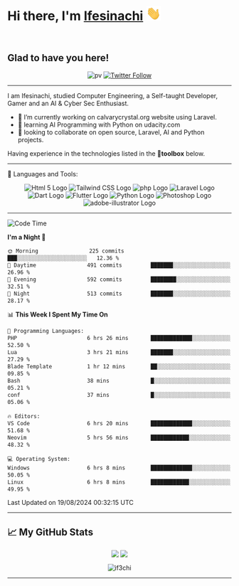 <h1 align="left">Hi there, I'm <a href="https://twitter.com/ifeabasi" target="_blank">Ifesinachi</a> <img
src="https://github.com/if3chi/if3chi/raw/main/img/Hi.gif" height="32" /></h1>
<br />


<h2>Glad to have you here!</h2> 

<div align="center">

![pv](https://pageview.vercel.app/?github_user=if3chi)
[![Twitter Follow](https://img.shields.io/twitter/follow/ifeabasi?label=Follow%20me%20on%20Twitter&style=social)](https://twitter.com/intent/follow?screen_name=ifeabasi)
<!-- ![GitHub last commit](https://img.shields.io/github/last-commit/if3chi/if3chi) -->

</div>

---


<!--
**if3chi/if3chi** is a ✨ _special_ ✨ repository because its `README.md` (this file) appears on your GitHub profile.

Here are some ideas to get you started:

- 🔭 I’m currently working on ...
- 🌱 I’m currently learning ...
- 👯 I’m looking to collaborate on ...
- 🤔 I’m looking for help with ...
- 💬 Ask me about ...
- 📫 How to reach me: ...
- 😄 Pronouns: ...
- ⚡ Fun fact: ...
-->

I am Ifesinachi, studied Computer Engineering, a Self-taught Developer, Gamer and an AI & Cyber Sec Enthusiast.

- 🔭 I’m currently working on calvarycrystal.org website using Laravel.
- 🌱 learning AI Programming with Python on udacity.com
- 🤝 looking to collaborate on open source, Laravel, AI and Python projects.
 
Having experience in the technologies listed in the 🧰**toolbox** below.

---

🧰 Languages and Tools:

<div align="center">
    <img src="https://cdn.worldvectorlogo.com/logos/html5-2.svg" alt="Html 5 Logo" width="50" height="50"/> 
    <img src="https://cdn.worldvectorlogo.com/logos/tailwind-css-2.svg" alt="Tailwind CSS Logo" width="50" height="50"/>
    <img src="https://cdn.worldvectorlogo.com/logos/php-1.svg" alt="php Logo" width="50" height="50"/>
    <img src="https://cdn.worldvectorlogo.com/logos/laravel-2.svg" alt="Laravel Logo" width="50" height="50"/>
    <img src="https://cdn.worldvectorlogo.com/logos/dart.svg" alt="Dart Logo" width="50" height="50"/>
    <img src="https://cdn.worldvectorlogo.com/logos/flutter-logo.svg" alt="Flutter Logo" width="50" height="50"/> 
    <img src="https://cdn.worldvectorlogo.com/logos/python-5.svg" alt="Python Logo" width="50" height="50"/>
    <img src="https://cdn.worldvectorlogo.com/logos/photoshop-cc-7.svg" alt="Photoshop Logo" width="50" height="50"/>
    <img src="https://cdn.worldvectorlogo.com/logos/adobe-illustrator-cc-2019.svg" alt="adobe-illustrator Logo" width="50" height="50"/>
</div>

---
<!--START_SECTION:waka-->
![Code Time](http://img.shields.io/badge/Code%20Time-1%2C419%20hrs%2029%20mins-blue)

**I'm a Night 🦉** 

```text
🌞 Morning                225 commits         ███░░░░░░░░░░░░░░░░░░░░░░   12.36 % 
🌆 Daytime                491 commits         ███████░░░░░░░░░░░░░░░░░░   26.96 % 
🌃 Evening                592 commits         ████████░░░░░░░░░░░░░░░░░   32.51 % 
🌙 Night                  513 commits         ███████░░░░░░░░░░░░░░░░░░   28.17 % 
```


📊 **This Week I Spent My Time On** 

```text
💬 Programming Languages: 
PHP                      6 hrs 26 mins       █████████████░░░░░░░░░░░░   52.50 % 
Lua                      3 hrs 21 mins       ███████░░░░░░░░░░░░░░░░░░   27.29 % 
Blade Template           1 hr 12 mins        ██░░░░░░░░░░░░░░░░░░░░░░░   09.85 % 
Bash                     38 mins             █░░░░░░░░░░░░░░░░░░░░░░░░   05.21 % 
conf                     37 mins             █░░░░░░░░░░░░░░░░░░░░░░░░   05.06 % 

🔥 Editors: 
VS Code                  6 hrs 20 mins       █████████████░░░░░░░░░░░░   51.68 % 
Neovim                   5 hrs 56 mins       ████████████░░░░░░░░░░░░░   48.32 % 

💻 Operating System: 
Windows                  6 hrs 8 mins        █████████████░░░░░░░░░░░░   50.05 % 
Linux                    6 hrs 8 mins        ████████████░░░░░░░░░░░░░   49.95 % 
```


 Last Updated on 19/08/2024 00:32:15 UTC
<!--END_SECTION:waka-->

---

## &#x1f4c8; My GitHub Stats

<div align="center">
    <img align="center" src="https://github-readme-stats.vercel.app/api?username=if3chi&theme=radical&icon_color=d03e7c&show_icons=true0&hide=issues" />
    <img align="center" width="250" src="https://github-readme-stats.vercel.app/api/top-langs/?username=if3chi&hide=html,kotlin&theme=radical&show_owner=true&layout=default" />
    <p><img align="center" src="https://github-readme-streak-stats.herokuapp.com/?user=if3chi&theme=radical" alt="if3chi" /></p>
</div>

---